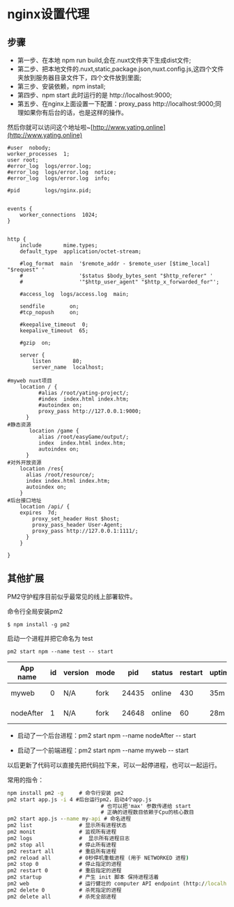 # nginx设置代理

## 步骤

- 第一步、在本地 npm run build,会在.nuxt文件夹下生成dist文件;
- 第二步、把本地文件的.nuxt,static,package.json,nuxt.config.js,这四个文件夹放到服务器目录文件下，四个文件放到里面;
- 第三步、安装依赖，npm install;
- 第四步、npm start 此时运行的是 http://localhost:9000;
- 第五步、在nginx上面设置一下配置：proxy_pass http://localhost:9000;同理如果你有后台的话，也是这样的操作。

然后你就可以访问这个地址啦~[http://www.yating.online](http://www.yating.online)


```nginx
#user  nobody;
worker_processes  1;
user root;
#error_log  logs/error.log;
#error_log  logs/error.log  notice;
#error_log  logs/error.log  info;

#pid        logs/nginx.pid;


events {
    worker_connections  1024;
}


http {
    include       mime.types;
    default_type  application/octet-stream;

    #log_format  main  '$remote_addr - $remote_user [$time_local] "$request" '
    #                  '$status $body_bytes_sent "$http_referer" '
    #                  '"$http_user_agent" "$http_x_forwarded_for"';

    #access_log  logs/access.log  main;

    sendfile        on;
    #tcp_nopush     on;

    #keepalive_timeout  0;
    keepalive_timeout  65;

    #gzip  on;

    server {
        listen       80;
        server_name  localhost;

#myweb nuxt项目
	location / {
          #alias /root/yating-project/;
          #index  index.html index.htm;
          #autoindex on;
          proxy_pass http://127.0.0.1:9000;
      }
#静态资源
       location /game {
          alias /root/easyGame/output/;
          index  index.html index.htm;
          autoindex on;
      }
#对外开放资源
	location /res{
	  alias /root/resource/;
	  index index.html index.htm;
	  autoindex on;
	}
#后台接口地址
	location /api/ {
	expires  7d;
        proxy_set_header Host $host;
        proxy_pass_header User-Agent;
        proxy_pass http://127.0.0.1:1111/;
      }
    }

}
```

## 其他扩展
PM2守护程序目前似乎最常见的线上部署软件。

命令行全局安装pm2
```
$ npm install -g pm2 
```

启动一个进程并把它命名为 test
```
pm2 start npm --name test -- start
```

| App name  | id | version | mode | pid   | status | restart | uptime | cpu  | mem       | user | watching |
|---|-|-|-|-|-|-|-|-|-|-|-|
| myweb     | 0  | N/A     | fork | 24435 | online | 430     | 35m    | 0.2% | 37.0 MB   | root | disabled |
| nodeAfter | 1  | N/A     | fork | 24648 | online | 60      | 28m    | 0.1% | 36.2 MB   | root | disabled |

- 启动了一个后台进程：pm2 start npm --name nodeAfter -- start

- 启动了一个前端进程：pm2 start npm --name myweb -- start

以后更新了代码可以直接先把代码拉下来，可以一起停进程，也可以一起运行。

常用的指令：

```cmd
npm install pm2 -g     # 命令行安装 pm2 
pm2 start app.js -i 4 #后台运行pm2，启动4个app.js 
                              # 也可以把'max' 参数传递给 start
                              # 正确的进程数目依赖于Cpu的核心数目
pm2 start app.js --name my-api # 命名进程
pm2 list               # 显示所有进程状态
pm2 monit              # 监视所有进程
pm2 logs               #  显示所有进程日志
pm2 stop all           # 停止所有进程
pm2 restart all        # 重启所有进程
pm2 reload all         # 0秒停机重载进程 (用于 NETWORKED 进程)
pm2 stop 0             # 停止指定的进程
pm2 restart 0          # 重启指定的进程
pm2 startup            # 产生 init 脚本 保持进程活着
pm2 web                # 运行健壮的 computer API endpoint (http://localhost:9615)
pm2 delete 0           # 杀死指定的进程
pm2 delete all         # 杀死全部进程
```